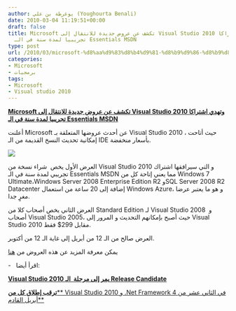```yaml
---
author: يوغرطة بن علي (Youghourta Benali)
date: 2010-03-04 11:19:51+00:00
draft: false
title: Microsoft تكشف عن عروض جديدة للانتقال إلى Visual Studio 2010 وتهدي اشتراكا
  تجريبيا لمدة سنة في الـ Essentials MSDN
type: post
url: /2010/03/microsoft-%d8%aa%d9%83%d8%b4%d9%81-%d8%b9%d9%86-%d8%b9%d8%b1%d9%88%d8%b6-%d8%ac%d8%af%d9%8a%d8%af%d8%a9-%d9%84%d9%84%d8%a7%d9%86%d8%aa%d9%82%d8%a7%d9%84-%d8%a5%d9%84%d9%89-visual-studio-2010-%d9%88/
categories:
- Microsoft
- برمجيات
tags:
- Microsoft
- Visual studio 2010
---
```


[**Microsoft تكشف عن عروض جديدة للانتقال إلى Visual Studio 2010 وتهدي اشتراكا تجريبيا لمدة سنة في الـ Essentials MSDN**](https://www.it-scoop.com/2010/03/microsoft-%d8%aa%d9%83%d8%b4%d9%81-%d8%b9%d9%86-%d8%b9%d8%b1%d9%88%d8%b6-%d8%ac%d8%af%d9%8a%d8%af%d8%a9-%d9%84%d9%84%d8%a7%d9%86%d8%aa%d9%82%d8%a7%d9%84-%d8%a5%d9%84%d9%89-visual-studio-2010-%d9%88/)


أعلنت Microsoft عن أحدث عروضها المتعلقة بـ Visual Studio 2010 ، حيث أتاحت إمكانية تحديث النسخ القديمة من الـ IDE بأسعار منخفضة.

[![](vs2010_logo.png)
](https://www.it-scoop.com/2010/03/microsoft-%d8%aa%d9%83%d8%b4%d9%81-%d8%b9%d9%86-%d8%b9%d8%b1%d9%88%d8%b6-%d8%ac%d8%af%d9%8a%d8%af%d8%a9-%d9%84%d9%84%d8%a7%d9%86%d8%aa%d9%82%d8%a7%d9%84-%d8%a5%d9%84%d9%89-visual-studio-2010-%d9%88/)

العرض الأول يخص  شراء نسخة من Visual Studio 2010 و التي سيرافقها اشتراك تجريبي لمدة سنة في الـ Essentials MSDN مما يعني إتاحة كل من Windows 7 Ultimate،Windows Server 2008 Enterprise Edition R2 وSQL Server 2008 R2 Datacenter إضافة إلى 20 ساعة من استعمال Windows Azure، و هو ما يعتبر عرضا مغرٍ جدا.

العرض الثاني يخص أصحاب كلا من Standard Edition لـ Visual Studio 2008  و أصحاب Visual Studio 2005، حيث أصبح بإمكانهم التحديث و المرور إلى Visual Studio 2010 مقابل 299$ فقط.

العرض صالح من الـ 12 من أبريل إلى غاية الـ 12 من أكتوبر.

يمكن معرفة المزيد عن هذه العروض من [هنا](http://blogs.msdn.com/somasegar/archive/2010/03/01/new-offers-for-visual-studio-2010.aspx)

-   اقرأ أيضا:

[**Visual Studio 2010 يمر إلى مرحلة  الـ Release Candidate**](../../../../../2010/02/visual-studio-2010-%d9%8a%d9%85%d8%b1-%d8%a5%d9%84%d9%89-%d9%85%d8%b1%d8%ad%d9%84%d8%a9-%d8%a7%d9%84%d9%80-release-candidate/)

[**ترقب إطلاق كل من**** Visual Studio 2010 و .Net Framework 4 في الثاني عشر من أبريل القادم**](../../../../../2010/01/%d8%aa%d8%b1%d9%82%d8%a8-%d8%a5%d8%b7%d9%84%d8%a7%d9%82-%d9%83%d9%84-%d9%85%d9%86-visual-studio-2010-%d9%88-net-framework-4-%d9%81%d9%8a-%d8%a7%d9%84%d8%ab%d8%a7%d9%86%d9%8a-%d8%b9%d8%b4%d8%b1-%d9%85/)
